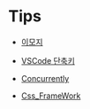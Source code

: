 # Tips

- [이모지](./contents/이모지.md)  

- [VSCode 단축키](./contents/VSCode_단축키.md)  
- [Concurrently](./contents/Concurrently.md) 
- [Css_FrameWork](./contents/Css_FrameWork.md)  